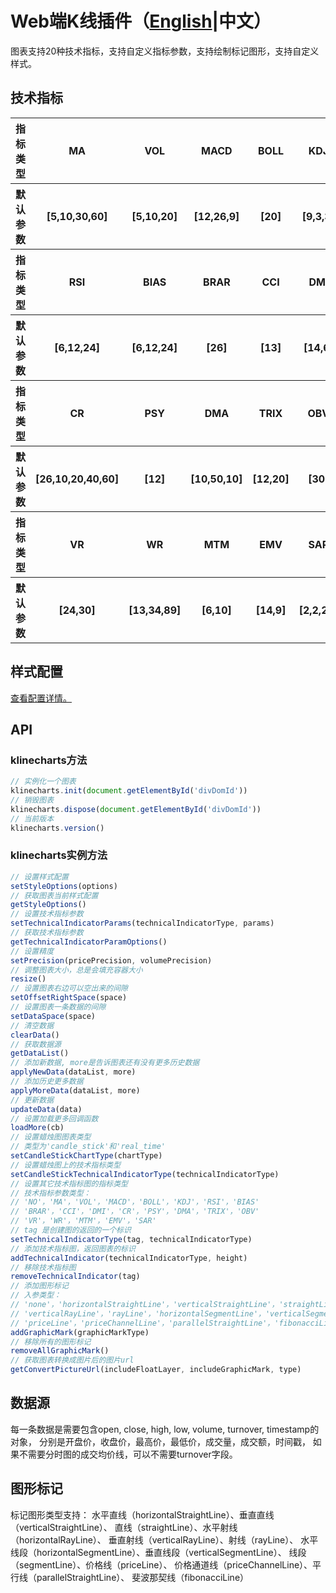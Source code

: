 # Web端K线插件（[English](../README.md)|中文）
图表支持20种技术指标，支持自定义指标参数，支持绘制标记图形，支持自定义样式。

## 技术指标
<table>
    <tbody>
        <tr>
            <th>指标类型</th>
            <th>MA</th>
            <th>VOL</th>
            <th>MACD</th>
            <th>BOLL</th>
            <th>KDJ</th>
        </tr>
        <tr>
            <th>默认参数</th>
            <th>[5,10,30,60]</th>
            <th>[5,10,20]</th>
            <th>[12,26,9]</th>
            <th>[20]</th>
            <th>[9,3,3]</th>
        </tr>
        <tr>
           <th>指标类型</th>
           <th>RSI</th>
           <th>BIAS</th>
           <th>BRAR</th>
           <th>CCI</th>
           <th>DMI</th>
        </tr>
        <tr>
            <th>默认参数</th>
            <th>[6,12,24]</th>
            <th>[6,12,24]</th>
            <th>[26]</th>
            <th>[13]</th>
            <th>[14,6]</th>
        </tr>
        <tr>
            <th>指标类型</th>
            <th>CR</th>
            <th>PSY</th>
            <th>DMA</th>
            <th>TRIX</th>
            <th>OBV</th>
        </tr>
        <tr>
            <th>默认参数</th>
            <th>[26,10,20,40,60]</th>
            <th>[12]</th>
            <th>[10,50,10]</th>
            <th>[12,20]</th>
            <th>[30]</th>
        </tr>
        <tr>
            <th>指标类型</th>
            <th>VR</th>
            <th>WR</th>
            <th>MTM</th>
            <th>EMV</th>
            <th>SAR</th>
        </tr>
        <tr>
            <th>默认参数</th>
            <th>[24,30]</th>
            <th>[13,34,89]</th>
            <th>[6,10]</th>
            <th>[14,9]</th>
            <th>[2,2,20]</th>
        </tr>
    </tbody>
</table>

## 样式配置
[查看配置详情。](../STYLE-CONFIG-DETAIL.md)

## API
### klinecharts方法
```js
// 实例化一个图表
klinecharts.init(document.getElementById('divDomId'))
// 销毁图表
klinecharts.dispose(document.getElementById('divDomId'))
// 当前版本
klinecharts.version()
```

### klinecharts实例方法
```js
// 设置样式配置
setStyleOptions(options)
// 获取图表当前样式配置
getStyleOptions()
// 设置技术指标参数
setTechnicalIndicatorParams(technicalIndicatorType, params)
// 获取技术指标参数
getTechnicalIndicatorParamOptions()
// 设置精度
setPrecision(pricePrecision, volumePrecision)
// 调整图表大小，总是会填充容器大小
resize()
// 设置图表右边可以空出来的间隙
setOffsetRightSpace(space)
// 设置图表一条数据的间隙
setDataSpace(space)
// 清空数据
clearData()
// 获取数据源
getDataList()
// 添加新数据, more是告诉图表还有没有更多历史数据
applyNewData(dataList, more)
// 添加历史更多数据
applyMoreData(dataList, more)
// 更新数据
updateData(data)
// 设置加载更多回调函数
loadMore(cb)
// 设置蜡烛图图表类型
// 类型为'candle_stick'和'real_time'
setCandleStickChartType(chartType)
// 设置蜡烛图上的技术指标类型
setCandleStickTechnicalIndicatorType(technicalIndicatorType)
// 设置其它技术指标图的指标类型
// 技术指标参数类型：
// 'NO'，'MA'，'VOL'，'MACD'，'BOLL'，'KDJ'，'RSI'，'BIAS'
// 'BRAR'，'CCI'，'DMI'，'CR'，'PSY'，'DMA'，'TRIX'，'OBV'
// 'VR'，'WR'，'MTM'，'EMV'，'SAR'
// tag 是创建图的返回的一个标识
setTechnicalIndicatorType(tag, technicalIndicatorType)
// 添加技术指标图，返回图表的标识
addTechnicalIndicator(technicalIndicatorType, height)
// 移除技术指标图
removeTechnicalIndicator(tag)
// 添加图形标记
// 入参类型：
// 'none'，'horizontalStraightLine'，'verticalStraightLine'，'straightLine'，'horizontalRayLine'
// 'verticalRayLine'，'rayLine'，'horizontalSegmentLine'，'verticalSegmentLine'，'segmentLine'
// 'priceLine'，'priceChannelLine'，'parallelStraightLine'，'fibonacciLine'
addGraphicMark(graphicMarkType)
// 移除所有的图形标记
removeAllGraphicMark()
// 获取图表转换成图片后的图片url
getConvertPictureUrl(includeFloatLayer, includeGraphicMark, type)
```

## 数据源
每一条数据是需要包含open, close, high, low, volume, turnover, timestamp的对象，
分别是开盘价，收盘价，最高价，最低价，成交量，成交额，时间戳，
如果不需要分时图的成交均价线，可以不需要turnover字段。

## 图形标记
标记图形类型支持：
水平直线（horizontalStraightLine）、垂直直线（verticalStraightLine）、
直线（straightLine）、水平射线（horizontalRayLine）、
垂直射线（verticalRayLine）、射线（rayLine）、
水平线段（horizontalSegmentLine）、垂直线段（verticalSegmentLine）、
线段（segmentLine）、价格线（priceLine）、
价格通道线（priceChannelLine）、平行线（parallelStraightLine）、
斐波那契线（fibonacciLine）
